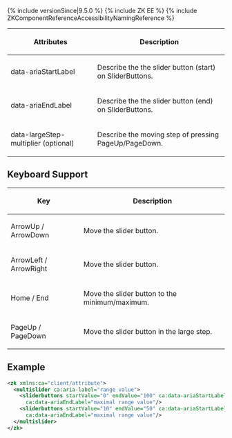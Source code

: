  {% include
versionSince\|9.5.0 %} {% include ZK EE %} {% include
ZKComponentReferenceAccessibilityNamingReference %}

<table>
<thead>
<tr class="header">
<th><center>
<p>Attributes</p>
</center></th>
<th><center>
<p>Description</p>
</center></th>
</tr>
</thead>
<tbody>
<tr class="odd">
<td><p>data-ariaStartLabel</p></td>
<td><p>Describe the the slider button (start) on SliderButtons.</p></td>
</tr>
<tr class="even">
<td><p>data-ariaEndLabel</p></td>
<td><p>Describe the the slider button (end) on SliderButtons.</p></td>
</tr>
<tr class="odd">
<td><p>data-largeStep-multiplier (optional)</p></td>
<td><p>Describe the moving step of pressing PageUp/PageDown.</p></td>
</tr>
</tbody>
</table>

## Keyboard Support

<table>
<thead>
<tr class="header">
<th><center>
<p>Key</p>
</center></th>
<th><center>
<p>Description</p>
</center></th>
</tr>
</thead>
<tbody>
<tr class="odd">
<td><p>ArrowUp / ArrowDown</p></td>
<td><p>Move the slider button.</p></td>
</tr>
<tr class="even">
<td><p>ArrowLeft / ArrowRight</p></td>
<td><p>Move the slider button.</p></td>
</tr>
<tr class="odd">
<td><p>Home / End</p></td>
<td><p>Move the slider button to the minimum/maximum.</p></td>
</tr>
<tr class="even">
<td><p>PageUp / PageDown</p></td>
<td><p>Move the slider button in the large step.</p></td>
</tr>
</tbody>
</table>

## Example

``` xml
<zk xmlns:ca="client/attribute">
  <multislider ca:aria-label="range value">
    <sliderbuttons startValue="0" endValue="100" ca:data-ariaStartLabel="minimal range value"
      ca:data-ariaEndLabel="maximal range value"/>
    <sliderbuttons startValue="10" endValue="50" ca:data-ariaStartLabel="minimal range value"
      ca:data-ariaEndLabel="maximal range value"/>
  </multislider>
</zk>
```
